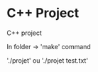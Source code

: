 # C++ Project
C++ project

In folder -> 'make' command











'./projet'
ou
'./projet test.txt'
